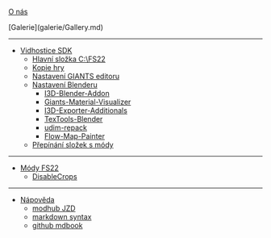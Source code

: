 [O nás](README.md)

<div class="hidden">
[Galerie](galerie/Gallery.md)
</div>

---

- [Vidhostice SDK](SDK/SDK.md)
	- [Hlavní složka C:\FS22](SDK/01_main_folder/01_main_folder.md)
	- [Kopie hry](SDK/02_game_folder/02_game_folder.md)
	- [Nastavení GIANTS editoru](SDK/03_giants_editor/03_giants_editor.md)
	- [Nastavení Blenderu](SDK/04_blender/04_blender.md)
		- [I3D-Blender-Addon](SDK/04_blender/I3D-Blender-Addon/I3D-Blender-Addon.md)
		- [Giants-Material-Visualizer](SDK/04_blender/Giants-Material-Visualizer/Giants-Material-Visualizer.md)
		- [I3D-Exporter-Additionals](SDK/04_blender/I3D-Exporter-Additionals/I3D-Exporter-Additionals.md)
		- [TexTools-Blender](SDK/04_blender/TexTools-Blender/TexTools-Blender.md)
		- [udim-repack](SDK/04_blender/udim-repack/udim-repack.md)
		- [Flow-Map-Painter](SDK/04_blender/Flow-Map-Painter/Flow-Map-Painter.md)
	- [Přepínání složek s módy](SDK/05_switch_moddir/05_switch_moddir.md)

---

- [Módy FS22]()
	- [DisableCrops](FS22_mods/DisableCrops/disablecrops.md)

---

- [Nápověda]()
	- [modhub JZD](helpers/modhub_jzd/orgLogo.md)
	- [markdown syntax](helpers/markdown_syntax.md)
	- [github mdbook](helpers/github_mdbook.md)
